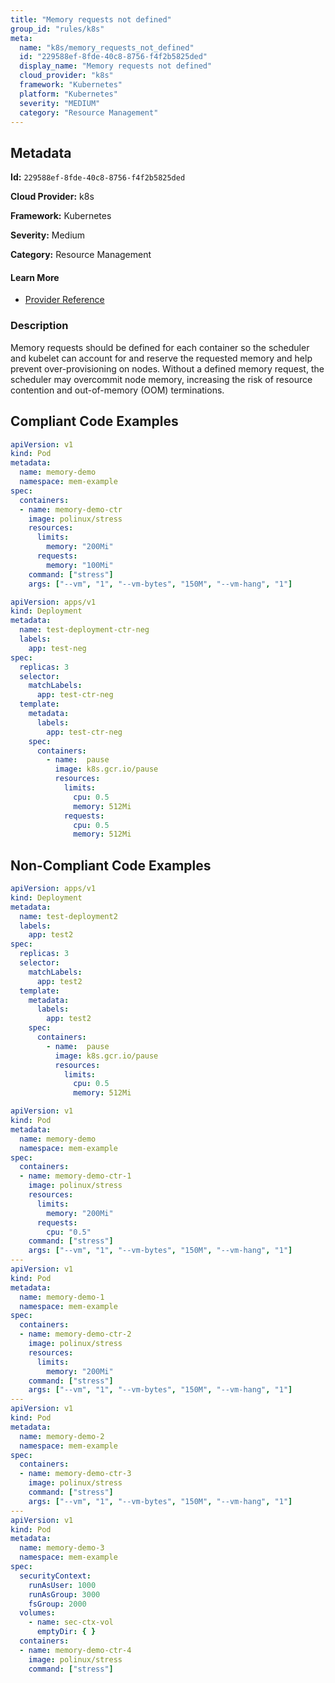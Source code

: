 ```yaml
---
title: "Memory requests not defined"
group_id: "rules/k8s"
meta:
  name: "k8s/memory_requests_not_defined"
  id: "229588ef-8fde-40c8-8756-f4f2b5825ded"
  display_name: "Memory requests not defined"
  cloud_provider: "k8s"
  framework: "Kubernetes"
  platform: "Kubernetes"
  severity: "MEDIUM"
  category: "Resource Management"
---
```

## Metadata

**Id:** `229588ef-8fde-40c8-8756-f4f2b5825ded`

**Cloud Provider:** k8s

**Framework:** Kubernetes

**Severity:** Medium

**Category:** Resource Management

#### Learn More

 - [Provider Reference](https://kubernetes.io/docs/tasks/configure-pod-container/assign-memory-resource/)

### Description

 Memory requests should be defined for each container so the scheduler and kubelet can account for and reserve the requested memory and help prevent over-provisioning on nodes. Without a defined memory request, the scheduler may overcommit node memory, increasing the risk of resource contention and out-of-memory (OOM) terminations.


## Compliant Code Examples
```yaml
apiVersion: v1
kind: Pod
metadata:
  name: memory-demo
  namespace: mem-example
spec:
  containers:
  - name: memory-demo-ctr
    image: polinux/stress
    resources:
      limits:
        memory: "200Mi"
      requests:
        memory: "100Mi"
    command: ["stress"]
    args: ["--vm", "1", "--vm-bytes", "150M", "--vm-hang", "1"]

```

```yaml
apiVersion: apps/v1
kind: Deployment
metadata:
  name: test-deployment-ctr-neg
  labels:
    app: test-neg
spec:
  replicas: 3
  selector:
    matchLabels:
      app: test-ctr-neg
  template:
    metadata:
      labels:
        app: test-ctr-neg
    spec:
      containers:
        - name:  pause
          image: k8s.gcr.io/pause
          resources:
            limits:
              cpu: 0.5
              memory: 512Mi
            requests:
              cpu: 0.5
              memory: 512Mi

```
## Non-Compliant Code Examples
```yaml
apiVersion: apps/v1
kind: Deployment
metadata:
  name: test-deployment2
  labels:
    app: test2
spec:
  replicas: 3
  selector:
    matchLabels:
      app: test2
  template:
    metadata:
      labels:
        app: test2
    spec:
      containers:
        - name:  pause
          image: k8s.gcr.io/pause
          resources:
            limits:
              cpu: 0.5
              memory: 512Mi

```

```yaml
apiVersion: v1
kind: Pod
metadata:
  name: memory-demo
  namespace: mem-example
spec:
  containers:
  - name: memory-demo-ctr-1
    image: polinux/stress
    resources:
      limits:
        memory: "200Mi"
      requests:
        cpu: "0.5"
    command: ["stress"]
    args: ["--vm", "1", "--vm-bytes", "150M", "--vm-hang", "1"]
---
apiVersion: v1
kind: Pod
metadata:
  name: memory-demo-1
  namespace: mem-example
spec:
  containers:
  - name: memory-demo-ctr-2
    image: polinux/stress
    resources:
      limits:
        memory: "200Mi"
    command: ["stress"]
    args: ["--vm", "1", "--vm-bytes", "150M", "--vm-hang", "1"]
---
apiVersion: v1
kind: Pod
metadata:
  name: memory-demo-2
  namespace: mem-example
spec:
  containers:
  - name: memory-demo-ctr-3
    image: polinux/stress
    command: ["stress"]
    args: ["--vm", "1", "--vm-bytes", "150M", "--vm-hang", "1"]
---
apiVersion: v1
kind: Pod
metadata:
  name: memory-demo-3
  namespace: mem-example
spec:
  securityContext:
    runAsUser: 1000
    runAsGroup: 3000
    fsGroup: 2000
  volumes:
    - name: sec-ctx-vol
      emptyDir: { }
  containers:
  - name: memory-demo-ctr-4
    image: polinux/stress
    command: ["stress"]

```